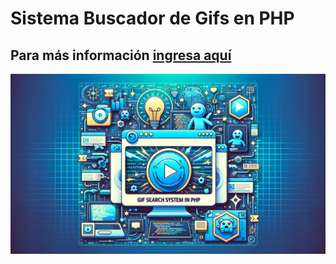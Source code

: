 # Sistema Buscador de Gifs en PHP
## Para más información <a href="https://www.configuroweb.com/sistema-buscador-de-gifs-en-php/">ingresa aquí</a>
<img src="Sistema%20Buscador%20de%20Gifs%20en%20PHP.jpg">
